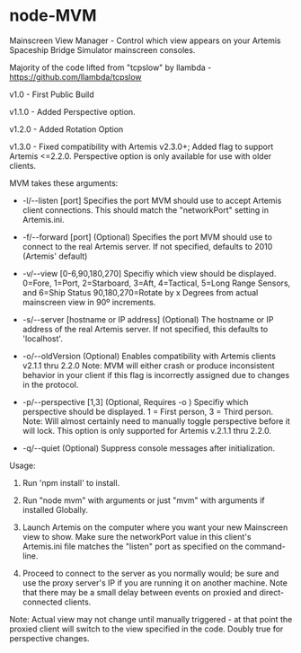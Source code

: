 # node-MVM
Mainscreen View Manager - Control which view appears on your Artemis Spaceship Bridge Simulator mainscreen consoles.

Majority of the code lifted from "tcpslow" by llambda - https://github.com/llambda/tcpslow

v1.0 - First Public Build

v1.1.0 - Added Perspective option.

v1.2.0 - Added Rotation Option

v1.3.0 - Fixed compatibility with Artemis v2.3.0+; Added flag to support Artemis <=2.2.0. Perspective option is only available for use with older clients.

MVM takes these arguments:
* -l/--listen \[port\] Specifies the port MVM should use to accept Artemis client connections.
                   This should match the "networkPort" setting in Artemis.ini.

* -f/--forward \[port\] \(Optional\) Specifies the port MVM should use to connect to the real Artemis server.
                      If not specified, defaults to 2010 \(Artemis' default\)

* -v/--view \[0-6,90,180,270\] Specifiy which view should be displayed. 0=Fore, 1=Port, 2=Starboard,
                  3=Aft, 4=Tactical, 5=Long Range Sensors, and 6=Ship Status 90,180,270=Rotate by
                  x Degrees from actual mainscreen view in 90º increments.


* -s/--server \[hostname or IP address\] \(Optional\) The hostname or IP address of the real Artemis server.
                                       If not specified, this defaults to 'localhost'.
* -o/--oldVersion \(Optional\) Enables compatibility with Artemis clients v2.1.1 thru 2.2.0
                  Note: MVM will either crash or produce inconsistent behavior in your client if this flag is incorrectly assigned due to changes in the protocol.

* -p/--perspective \[1,3\] \(Optional, Requires -o \) Specifiy which perspective should be displayed. 1 = First person, 3 = Third person.
                         Note: Will almost certainly need to manually toggle perspective before it will lock.
                         This option is only supported for Artemis v.2.1.1 thru 2.2.0.

* -q/--quiet (Optional) Suppress console messages after initialization.

Usage:

1. Run 'npm install' to install.
 
2. Run "node mvm" with arguments or just "mvm" with arguments if installed Globally.

3. Launch Artemis on the computer where you want your new Mainscreen view to show. Make sure the networkPort value in this client's Artemis.ini file matches the "listen" port as specified on the command-line.

4. Proceed to connect to the server as you normally would; be sure and use the proxy server's IP if you are running it on another machine. Note that there may be a small delay between events on proxied and direct-connected clients.

Note: Actual view may not change until manually triggered - at that point the proxied client will switch to the view specified in the code. Doubly true for perspective changes.
